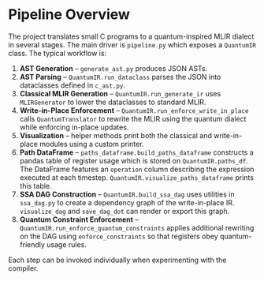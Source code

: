 # Pipeline Overview

The project translates small C programs to a quantum-inspired MLIR dialect in several stages.  The main driver is `pipeline.py` which exposes a `QuantumIR` class.  The typical workflow is:

1. **AST Generation** – `generate_ast.py` produces JSON ASTs.
2. **AST Parsing** – `QuantumIR.run_dataclass` parses the JSON into dataclasses defined in `c_ast.py`.
3. **Classical MLIR Generation** – `QuantumIR.run_generate_ir` uses `MLIRGenerator` to lower the dataclasses to standard MLIR.
4. **Write-in-Place Enforcement** – `QuantumIR.run_enforce_write_in_place` calls `QuantumTranslator` to rewrite the MLIR using the quantum dialect while enforcing in-place updates.
5. **Visualization** – helper methods print both the classical and write-in-place modules using a custom printer.
6. **Path DataFrame** – `paths_dataframe.build_paths_dataframe` constructs a pandas table of register usage which is stored on `QuantumIR.paths_df`.  The DataFrame features an `operation` column describing the expression executed at each timestep. `QuantumIR.visualize_paths_dataframe` prints this table.
7. **SSA DAG Construction** – `QuantumIR.build_ssa_dag` uses utilities in `ssa_dag.py` to create a dependency graph of the write-in-place IR. `visualize_dag` and `save_dag_dot` can render or export this graph.
8. **Quantum Constraint Enforcement** – `QuantumIR.run_enforce_quantum_constraints` applies additional rewriting on the DAG using `enforce_constraints` so that registers obey quantum-friendly usage rules.

Each step can be invoked individually when experimenting with the compiler.
